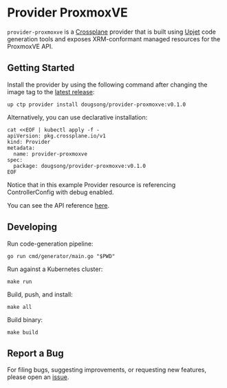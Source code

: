 # Provider ProxmoxVE

`provider-proxmoxve` is a [Crossplane](https://crossplane.io/) provider that
is built using [Upjet](https://github.com/upbound/upjet) code
generation tools and exposes XRM-conformant managed resources for the
ProxmoxVE API.

## Getting Started

Install the provider by using the following command after changing the image tag
to the [latest release](https://marketplace.upbound.io/providers/dougsong/provider-proxmoxve):
```
up ctp provider install dougsong/provider-proxmoxve:v0.1.0
```

Alternatively, you can use declarative installation:
```
cat <<EOF | kubectl apply -f -
apiVersion: pkg.crossplane.io/v1
kind: Provider
metadata:
  name: provider-proxmoxve
spec:
  package: dougsong/provider-proxmoxve:v0.1.0
EOF
```

Notice that in this example Provider resource is referencing ControllerConfig with debug enabled.

You can see the API reference [here](https://doc.crds.dev/github.com/dougsong/provider-proxmoxve).

## Developing

Run code-generation pipeline:
```console
go run cmd/generator/main.go "$PWD"
```

Run against a Kubernetes cluster:

```console
make run
```

Build, push, and install:

```console
make all
```

Build binary:

```console
make build
```

## Report a Bug

For filing bugs, suggesting improvements, or requesting new features, please
open an [issue](https://github.com/dougsong/provider-proxmoxve/issues).
